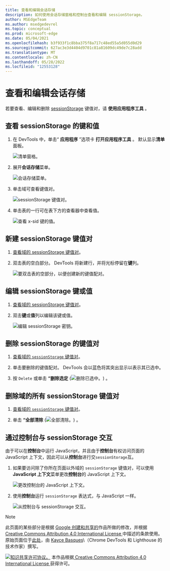 ```yaml
---
title: 查看和编辑会话存储
description: 如何使用会话存储窗格和控制台查看和编辑 sessionStorage。
author: MSEdgeTeam
ms.author: msedgedevrel
ms.topic: conceptual
ms.prod: microsoft-edge
ms.date: 05/04/2021
ms.openlocfilehash: b3f933f1c8bba375f8a717c48ed55a5d055d0d29
ms.sourcegitcommit: 627ac3e3d4404d9701c81a81609dc49de7c28add
ms.translationtype: MT
ms.contentlocale: zh-CN
ms.lasthandoff: 05/28/2022
ms.locfileid: "12553128"
---
```

<!-- Copyright Kayce Basques

   Licensed under the Apache License, Version 2.0 (the "License");
   you may not use this file except in compliance with the License.
   You may obtain a copy of the License at

       https://www.apache.org/licenses/LICENSE-2.0

   Unless required by applicable law or agreed to in writing, software
   distributed under the License is distributed on an "AS IS" BASIS,
   WITHOUT WARRANTIES OR CONDITIONS OF ANY KIND, either express or implied.
   See the License for the specific language governing permissions and
   limitations under the License.  -->
# <a name="view-and-edit-session-storage"></a>查看和编辑会话存储

若要查看、编辑和删除 [sessionStorage](https://developer.mozilla.org/docs/Web/API/Window/sessionStorage) 键值对，请 **使用应用程序工具** 。


<!-- ====================================================================== -->
## <a name="view-sessionstorage-keys-and-values"></a>查看 sessionStorage 的键和值

1. 在 DevTools 中，单击“ **应用程序** ”选项卡 **打开应用程序工具** 。  默认显示**清单**面板。

   ![清单窗格。](../media/storage-application-manifest.msft.png)

1. 展开**会话存储**菜单。

   ![会话存储菜单。](../media/storage-application-storage-session-storage.msft.png)

1. 单击域可查看键值对。

   ![sessionStorage 键值对。](../media/storage-application-storage-session-storage-domain.msft.png)

1. 单击表的一行可在表下方的查看器中查看值。

   ![查看 x-sid 键的值。](../media/storage-application-storage-session-storage-domain-key-value-selected.msft.png)


<!-- ====================================================================== -->
## <a name="create-a-new-sessionstorage-key-value-pair"></a>新建 sessionStorage 键值对

1. [查看域的 sessionStorage 键值对](#view-sessionstorage-keys-and-values)。

1. 双击表的空白部分。  DevTools 将新建行，并将光标停留在**键**列。

   ![要双击表的空部分，以便创建新的键值配对。](../media/storage-application-storage-session-storage-domain-key-value-new.msft.png)


<!-- ====================================================================== -->
## <a name="edit-sessionstorage-keys-or-values"></a>编辑 sessionStorage 键或值

1. [查看域的 sessionStorage 键值对](#view-sessionstorage-keys-and-values)。

1. 双击**键**或**值**列以编辑该键或值。

   ![编辑 sessionStorage 密钥。](../media/storage-application-storage-session-storage-domain-key-value-edit.msft.png)


<!-- ====================================================================== -->
## <a name="delete-sessionstorage-key-value-pairs"></a>删除 sessionStorage 的键值对

1. [查看域的 `sessionStorage` 键值对](#view-sessionstorage-keys-and-values)。

1. 单击要删除的键值配对。  DevTools 会以蓝色将其突出显示以表示其已选中。

1. 按 `Delete` 或单击 **“删除选定** (![删除已选中。](../media/delete-icon.msft.png)) 。


<!-- ====================================================================== -->
## <a name="delete-all-sessionstorage-key-value-pairs-for-a-domain"></a>删除域的所有 sessionStorage 键值对

1. [查看域的 `sessionStorage` 键值对](#view-sessionstorage-keys-and-values)。

1. 单击 **“全部清除** (![全部清除。](../media/clear-icon.msft.png)) 。


<!-- ====================================================================== -->
## <a name="interact-with-sessionstorage-from-the-console"></a>通过控制台与 sessionStorage 交互

由于可以在**控制台**中运行 JavaScript，并且由于**控制台**有权访问页面的 JavaScript 上下文，因此可以从**控制台**进行交`sessionStorage`互。

1. 如果要访问除了你所在页面以外域的 `sessionStorage` 键值对，可以使用 **JavaScript 上下文**菜单更改**控制台**的 JavaScript 上下文。

   ![更改控制台的 JavaScript 上下文。](../media/storage-console-domain-selection.msft.png)

1. 使用**控制台**运行 `sessionStorage` 表达式，与 JavaScript 一样。

   ![从控制台与 sessionStorage 交互。](../media/storage-console-session-storage-keys.msft.png)


<!-- ====================================================================== -->
> [!NOTE]
> 此页面的某些部分是根据 [Google 创建和共享的](https://developers.google.com/terms/site-policies)作品所做的修改，并根据[ Creative Commons Attribution 4.0 International License ](https://creativecommons.org/licenses/by/4.0)中描述的条款使用。
> 原始页面位于[此处](https://developers.google.com/web/tools/chrome-devtools/storage/sessionstorage)，由 [Kayce Basques](https://developers.google.com/web/resources/contributors#kayce-basques)\（Chrome DevTools 和 Lighthouse 的技术作家）撰写。

[![知识共享许可协议。](https://i.creativecommons.org/l/by/4.0/88x31.png)](https://creativecommons.org/licenses/by/4.0)
本作品根据[ Creative Commons Attribution 4.0 International License ](https://creativecommons.org/licenses/by/4.0)获得许可。
